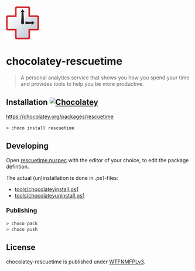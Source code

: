 ![](assets/icon.svg)

#  chocolatey-rescuetime
> A personal analytics service that shows you how you spend your time and provides tools to help you be more productive.

## Installation [![Chocolatey](https://img.shields.io/chocolatey/v/rescuetime.svg)](https://chocolatey.org/packages/rescuetime)

https://chocolatey.org/packages/rescuetime

    > choco install rescuetime

## Developing

Open [rescuetime.nuspec](rescuetime.nuspec) with the editor of your choice, to edit the package defintion.

The actual (un)installation is done in *.ps1*-files:

- [tools/chocolateyinstall.ps1](tools/chocolateyinstall.ps1)
- [tools/chocolateyuninstall.ps1](tools/chocolateyuininstall.ps1)

### Publishing

    > choco pack
    > choco push

## License

chocolatey-rescuetime is published under [WTFNMFPLv3](https://andreas.niedermair.name/introducing-wtfnmfplv3).

